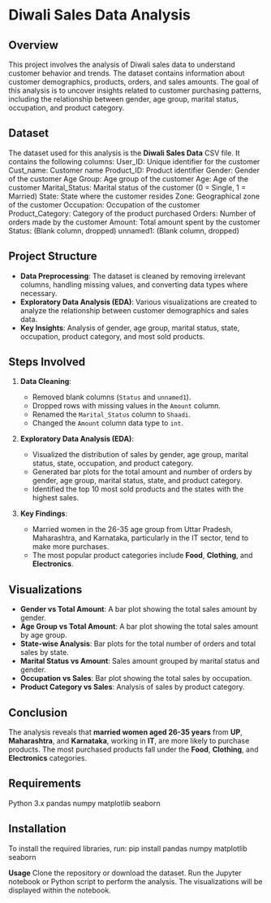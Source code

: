 # Diwali Sales Data Analysis

## Overview
This project involves the analysis of Diwali sales data to understand customer behavior and trends. The dataset contains information about customer demographics, products, orders, and sales amounts. The goal of this analysis is to uncover insights related to customer purchasing patterns, including the relationship between gender, age group, marital status, occupation, and product category.

## Dataset

The dataset used for this analysis is the **Diwali Sales Data** CSV file. It contains the following columns:
User_ID: Unique identifier for the customer
Cust_name: Customer name
Product_ID: Product identifier
Gender: Gender of the customer
Age Group: Age group of the customer
Age: Age of the customer
Marital_Status: Marital status of the customer (0 = Single, 1 = Married)
State: State where the customer resides
Zone: Geographical zone of the customer
Occupation: Occupation of the customer
Product_Category: Category of the product purchased
Orders: Number of orders made by the customer
Amount: Total amount spent by the customer
Status: (Blank column, dropped)
unnamed1: (Blank column, dropped)


## Project Structure

- **Data Preprocessing**: The dataset is cleaned by removing irrelevant columns, handling missing values, and converting data types where necessary.
- **Exploratory Data Analysis (EDA)**: Various visualizations are created to analyze the relationship between customer demographics and sales data.
- **Key Insights**: Analysis of gender, age group, marital status, state, occupation, product category, and most sold products.

## Steps Involved

1. **Data Cleaning**:
    - Removed blank columns (`Status` and `unnamed1`).
    - Dropped rows with missing values in the `Amount` column.
    - Renamed the `Marital_Status` column to `Shaadi`.
    - Changed the `Amount` column data type to `int`.

2. **Exploratory Data Analysis (EDA)**:
    - Visualized the distribution of sales by gender, age group, marital status, state, occupation, and product category.
    - Generated bar plots for the total amount and number of orders by gender, age group, marital status, state, and product category.
    - Identified the top 10 most sold products and the states with the highest sales.

3. **Key Findings**:
    - Married women in the 26-35 age group from Uttar Pradesh, Maharashtra, and Karnataka, particularly in the IT sector, tend to make more purchases.
    - The most popular product categories include **Food**, **Clothing**, and **Electronics**.

## Visualizations

- **Gender vs Total Amount**: A bar plot showing the total sales amount by gender.
- **Age Group vs Total Amount**: A bar plot showing the total sales amount by age group.
- **State-wise Analysis**: Bar plots for the total number of orders and total sales by state.
- **Marital Status vs Amount**: Sales amount grouped by marital status and gender.
- **Occupation vs Sales**: Bar plot showing the total sales by occupation.
- **Product Category vs Sales**: Analysis of sales by product category.

## Conclusion

The analysis reveals that **married women aged 26-35 years** from **UP**, **Maharashtra**, and **Karnataka**, working in **IT**, are more likely to purchase products. The most purchased products fall under the **Food**, **Clothing**, and **Electronics** categories.

## Requirements

Python 3.x pandas numpy matplotlib seaborn


## Installation
To install the required libraries, run:
pip install pandas numpy matplotlib seaborn


**Usage**
Clone the repository or download the dataset.
Run the Jupyter notebook or Python script to perform the analysis.
The visualizations will be displayed within the notebook.

